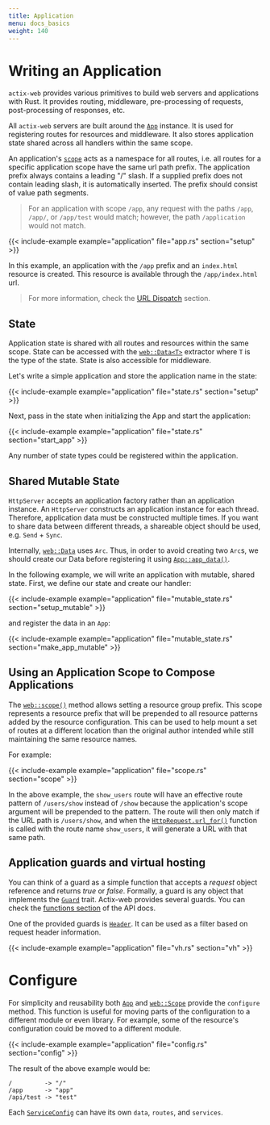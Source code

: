 ```yaml
---
title: Application
menu: docs_basics
weight: 140
---
```


# Writing an Application

`actix-web` provides various primitives to build web servers and applications with Rust. It provides
routing, middleware, pre-processing of requests, post-processing of responses, etc.

All `actix-web` servers are built around the [`App`][app] instance. It is used for registering
routes for resources and middleware. It also stores application state shared across all handlers
within the same scope.

An application's [`scope`][scope] acts as a namespace for all routes, i.e. all routes for a specific
application scope have the same url path prefix. The application prefix always contains a leading
"/" slash. If a supplied prefix does not contain leading slash, it is automatically inserted. The
prefix should consist of value path segments.

> For an application with scope `/app`, any request with the paths `/app`, `/app/`, or `/app/test`
> would match; however, the path `/application` would not match.

{{< include-example example="application" file="app.rs" section="setup" >}}

In this example, an application with the `/app` prefix and an `index.html` resource is created. This
resource is available through the `/app/index.html` url.

> For more information, check the [URL Dispatch][usingappprefix] section.

## State

Application state is shared with all routes and resources within the same scope. State can be
accessed with the [`web::Data<T>`][data] extractor where `T` is the type of the state. State is also
accessible for middleware.

Let's write a simple application and store the application name in the state:

{{< include-example example="application" file="state.rs" section="setup" >}}

Next, pass in the state when initializing the App and start the application:

{{< include-example example="application" file="state.rs" section="start_app" >}}

Any number of state types could be registered within the application.

## Shared Mutable State

`HttpServer` accepts an application factory rather than an application instance. An `HttpServer`
constructs an application instance for each thread. Therefore, application data must be constructed
multiple times. If you want to share data between different threads, a shareable object should be
used, e.g. `Send` + `Sync`.

Internally, [`web::Data`][data] uses `Arc`. Thus, in order to avoid creating two `Arc`s, we should
create our Data before registering it using [`App::app_data()`][appdata].

In the following example, we will write an application with mutable, shared state. First, we define
our state and create our handler:

{{< include-example example="application" file="mutable_state.rs" section="setup_mutable" >}}

and register the data in an `App`:

{{< include-example example="application" file="mutable_state.rs" section="make_app_mutable" >}}

## Using an Application Scope to Compose Applications

The [`web::scope()`][webscope] method allows setting a resource group prefix. This scope represents
a resource prefix that will be prepended to all resource patterns added by the resource
configuration. This can be used to help mount a set of routes at a different location than the
original author intended while still maintaining the same resource names.

For example:

{{< include-example example="application" file="scope.rs" section="scope" >}}

In the above example, the `show_users` route will have an effective route pattern of `/users/show`
instead of `/show` because the application's scope argument will be prepended to the pattern. The
route will then only match if the URL path is `/users/show`, and when the
[`HttpRequest.url_for()`][urlfor] function is called with the route name `show_users`, it will
generate a URL with that same path.

## Application guards and virtual hosting

You can think of a guard as a simple function that accepts a _request_ object reference and returns
_true_ or _false_. Formally, a guard is any object that implements the [`Guard`][guardtrait] trait.
Actix-web provides several guards. You can check the [functions section][guardfuncs] of the API
docs.

One of the provided guards is [`Header`][guardheader]. It can be used as a filter based on request
header information.

{{< include-example example="application" file="vh.rs" section="vh" >}}

# Configure

For simplicity and reusability both [`App`][appconfig] and [`web::Scope`][webscopeconfig] provide
the `configure` method. This function is useful for moving parts of the configuration to a different
module or even library. For example, some of the resource's configuration could be moved to a
different module.

{{< include-example example="application" file="config.rs" section="config" >}}

The result of the above example would be:

```
/         -> "/"
/app      -> "app"
/api/test -> "test"
```

Each [`ServiceConfig`][serviceconfig] can have its own `data`, `routes`, and `services`.

<!-- LINKS -->

[usingappprefix]: /docs/url-dispatch/index.html#using-an-application-prefix-to-compose-applications
[stateexample]: https://github.com/actix/examples/blob/master/basics/state/src/main.rs
[guardtrait]: https://docs.rs/actix-web/3/actix_web/guard/trait.Guard.html
[guardfuncs]: https://docs.rs/actix-web/3/actix_web/guard/index.html#functions
[guardheader]: https://docs.rs/actix-web/3/actix_web/guard/fn.Header.html
[data]: https://docs.rs/actix-web/3/actix_web/web/struct.Data.html
[app]: https://docs.rs/actix-web/3/actix_web/struct.App.html
[appconfig]: https://docs.rs/actix-web/3/actix_web/struct.App.html#method.configure
[appdata]: https://docs.rs/actix-web/3/actix_web/struct.App.html#method.app_data
[scope]: https://docs.rs/actix-web/3/actix_web/struct.Scope.html
[webscopeconfig]: https://docs.rs/actix-web/3/actix_web/struct.Scope.html#method.configure
[webscope]: https://docs.rs/actix-web/3/actix_web/web/fn.scope.html
[urlfor]: https://docs.rs/actix-web/3/actix_web/struct.HttpRequest.html#method.url_for
[serviceconfig]: https://docs.rs/actix-web/3/actix_web/web/struct.ServiceConfig.html
